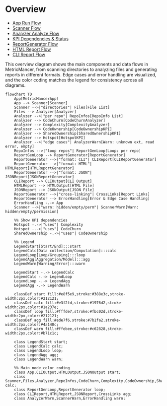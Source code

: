 

# Overview

- [App Run Flow](2_app_run_flow.md)
- [Scanner Flow](7_scanner_flow.md)
- [Analyzer Analyze Flow](3_analyzer_analyze_flow.md)
- [KPI Dependencies & Status](12_kpi_dependencies_status.md)
- [ReportGenerator Flow](6_report_generator_flow.md)
- [HTML Report Flow](4_html_report_flow.md)
- [CLI Report Flow](5_cli_report_flow.md)

This overview diagram shows the main components and data flows in MetricMancer, from scanning directories to analyzing files and generating reports in different formats. Edge cases and error handling are visualized, and the color coding matches the legend for consistency across all diagrams.

```mermaid
flowchart TD
    App[MetricMancerApp]
    App --> Scanner[Scanner]
    Scanner -->|"directories"| Files[File List]
    Files --> Analyzer[Analyzer]
    Analyzer -->|"per repo"| RepoInfos[RepoInfo List]
    Analyzer --> CodeChurn[CodeChurnAnalyzer]
    Analyzer --> Complexity[ComplexityAnalyzer]
    Analyzer --> CodeOwnership[CodeOwnershipKPI]
    Analyzer --> SharedOwnership[SharedOwnershipKPI]
    Analyzer --> Hotspot[HotspotKPI]
    Analyzer -->|"edge cases"| AnalyzerWarn[Warn: unknown ext, read error, empty]
    RepoInfos -->|"loop repos"| ReportGenLoop[Loop: per repo]
    ReportGenLoop --> ReportGenerator[ReportGenerator]
    ReportGenerator -->|"format: CLI"| CLIReport[CLIReportGenerator]
    ReportGenerator -->|"format: HTML"| HTMLReport[HTMLReportGenerator]
    ReportGenerator -->|"format: JSON"| JSONReport[JSONReportGenerator]
    CLIReport --> CLIOutput[CLI Output]
    HTMLReport --> HTMLOutput[HTML File]
    JSONReport --> JSONOutput[JSON File]
    ReportGenerator -->|"cross-linking"| CrossLinks[Report Links]
    ReportGenerator --> ErrorHandling[Error & Edge Case Handling]
    ErrorHandling -.-> App
    Scanner -->|"warn: hidden/empty/perm"| ScannerWarn[Warn: hidden/empty/permission]

    %% Show KPI dependencies
    Hotspot -.->|"uses"| Complexity
    Hotspot -.->|"uses"| CodeChurn
    SharedOwnership -.->|"uses"| CodeOwnership

    %% Legend
    LegendStart[Start/End]:::start
    LegendCalc[Data collection/Computation]:::calc
    LegendLoop[Loop/Grouping]:::loop
    LegendAgg[Aggregation/Model]:::agg
    LegendWarn[Warning/Error]:::warn

    LegendStart -.-> LegendCalc
    LegendCalc -.-> LegendLoop
    LegendLoop -.-> LegendAgg
    LegendAgg -.-> LegendWarn

    classDef start fill:#e8f5e9,stroke:#388e3c,stroke-width:2px,color:#212121;
    classDef calc fill:#e3f2fd,stroke:#1976d2,stroke-width:2px,color:#1a237e;
    classDef loop fill:#fffde7,stroke:#fbc02d,stroke-width:2px,color:#212121;
    classDef agg fill:#ede7f6,stroke:#7b1fa2,stroke-width:2px,color:#4a148c;
    classDef warn fill:#ffebee,stroke:#c62828,stroke-width:2px,color:#b71c1c;

    class LegendStart start;
    class LegendCalc calc;
    class LegendLoop loop;
    class LegendAgg agg;
    class LegendWarn warn;

    %% Main node color coding
    class App,CLIOutput,HTMLOutput,JSONOutput start;
    class Scanner,Files,Analyzer,RepoInfos,CodeChurn,Complexity,CodeOwnership,SharedOwnership,Hotspot calc;
    class ReportGenLoop,ReportGenerator loop;
    class CLIReport,HTMLReport,JSONReport,CrossLinks agg;
    class AnalyzerWarn,ScannerWarn,ErrorHandling warn;
```

